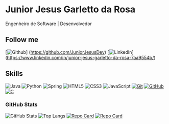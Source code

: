 
# Junior Jesus Garletto da Rosa
Engenheiro de Software | Desenvolvedor

## Follow me

[![Github](https://img.shields.io/badge/GitHub-000?style=for-the-badge&logo=github&logoColor=30A3DC)] (https://github.com/JuniorJesusDev)
[![LinkedIn](https://img.shields.io/badge/-LinkedIn-000?style=for-the-badge&logo=linkedin&logoColor=30A3DC)] (https://www.linkedin.com/in/junior-jesus-garletto-da-rosa-7aa9554b/)

## Skills

![Java](https://img.shields.io/badge/Java-000?style=for-the-badge&logo=openjdk&logoColor=white)
![Python](https://img.shields.io/badge/python-000?style=for-the-badge&logo=python&logoColor=ffdd54)
![Spring](https://img.shields.io/badge/spring-000.svg?style=for-the-badge&logo=spring&logoColor=white)
![HTML5](https://img.shields.io/badge/HTML-000?style=for-the-badge&logo=html5&logoColor=30A3DC)
![CSS3](https://img.shields.io/badge/CSS3-000?style=for-the-badge&logo=css3&logoColor=E94D5F)
![JavaScript](https://img.shields.io/badge/JavaScript-000?style=for-the-badge&logo=javascript&logoColor=30A3DC)
[![Git](https://img.shields.io/badge/Git-000?style=for-the-badge&logo=git&logoColor=E94D5F)](https://git-scm.com/doc)
[![GitHub](https://img.shields.io/badge/GitHub-000?style=for-the-badge&logo=github&logoColor=30A3DC)](https://docs.github.com/)
[![C](https://img.shields.io/badge/C-000?style=for-the-badge&logo=C&logoColor=white)](https://devdocs.io/c/)

### GitHub Stats

![GitHub Stats](https://github-readme-stats.vercel.app/api?username=JuniorJesusDev&theme=ambient_gradient)
![Top Langs](https://github-readme-stats-git-masterrstaa-rickstaa.vercel.app/api/top-langs/?username=JuniorJesusDev&layout=compact&theme=shades-of-purple)
[![Repo Card](https://github-readme-stats.vercel.app/api/pin/?username=JuniorJesusDev&repo=MundoDev&theme=material-palenight)](https://github.com/JuniorJesusDev/MundoDev)
[![Repo Card](https://github-readme-stats.vercel.app/api/pin/?username=JuniorJesusDev&repo=dio-lab-open-source&theme=material-palenight)](https://github.com/JuniorJesusDev/MundoDev)







    